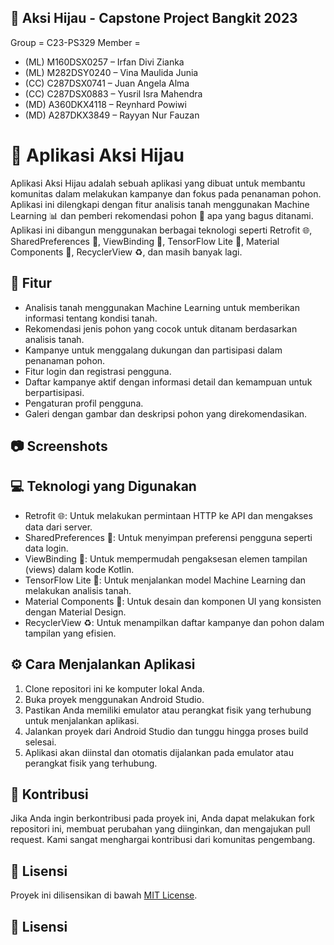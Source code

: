 ## 👥 Aksi Hijau - Capstone Project Bangkit 2023
Group = C23-PS329
Member =
- (ML) M160DSX0257 –  Irfan Divi Zianka 
- (ML) M282DSY0240 – Vina Maulida Junia 
- (CC)  C287DSX0741 – Juan Angela Alma 
- (CC)  C287DSX0883 – Yusril Isra Mahendra 
- (MD) A360DKX4118 – Reynhard Powiwi 
- (MD) A287DKX3849 – Rayyan Nur Fauzan 


# 🌳 Aplikasi Aksi Hijau

Aplikasi Aksi Hijau adalah sebuah aplikasi yang dibuat untuk membantu komunitas dalam melakukan kampanye dan fokus pada penanaman pohon. Aplikasi ini dilengkapi dengan fitur analisis tanah menggunakan Machine Learning 📊 dan pemberi rekomendasi pohon 🌱 apa yang bagus ditanami. Aplikasi ini dibangun menggunakan berbagai teknologi seperti Retrofit 🌐, SharedPreferences 🔐, ViewBinding 🔗, TensorFlow Lite 🧠, Material Components 💎, RecyclerView ♻️, dan masih banyak lagi.

## 🚀 Fitur

- Analisis tanah menggunakan Machine Learning untuk memberikan informasi tentang kondisi tanah.
- Rekomendasi jenis pohon yang cocok untuk ditanam berdasarkan analisis tanah.
- Kampanye untuk menggalang dukungan dan partisipasi dalam penanaman pohon.
- Fitur login dan registrasi pengguna.
- Daftar kampanye aktif dengan informasi detail dan kemampuan untuk berpartisipasi.
- Pengaturan profil pengguna.
- Galeri dengan gambar dan deskripsi pohon yang direkomendasikan.

## 📷 Screenshots

<!-- Tambahkan screenshoot aplikasi di sini -->
<!-- Contoh: -->
<!-- ![Screenshot 1](screenshots/screenshot1.png) -->
<!-- ![Screenshot 2](screenshots/screenshot2.png) -->

## 💻 Teknologi yang Digunakan

- Retrofit 🌐: Untuk melakukan permintaan HTTP ke API dan mengakses data dari server.
- SharedPreferences 🔐: Untuk menyimpan preferensi pengguna seperti data login.
- ViewBinding 🔗: Untuk mempermudah pengaksesan elemen tampilan (views) dalam kode Kotlin.
- TensorFlow Lite 🧠: Untuk menjalankan model Machine Learning dan melakukan analisis tanah.
- Material Components 💎: Untuk desain dan komponen UI yang konsisten dengan Material Design.
- RecyclerView ♻️: Untuk menampilkan daftar kampanye dan pohon dalam tampilan yang efisien.

## ⚙️ Cara Menjalankan Aplikasi

1. Clone repositori ini ke komputer lokal Anda.
2. Buka proyek menggunakan Android Studio.
3. Pastikan Anda memiliki emulator atau perangkat fisik yang terhubung untuk menjalankan aplikasi.
4. Jalankan proyek dari Android Studio dan tunggu hingga proses build selesai.
5. Aplikasi akan diinstal dan otomatis dijalankan pada emulator atau perangkat fisik yang terhubung.

## 🤝 Kontribusi

Jika Anda ingin berkontribusi pada proyek ini, Anda dapat melakukan fork repositori ini, membuat perubahan yang diinginkan, dan mengajukan pull request. Kami sangat menghargai kontribusi dari komunitas pengembang.

## 📄 Lisensi

Proyek ini dilisensikan di bawah [MIT License](LICENSE).

## 📄 Lisensi
